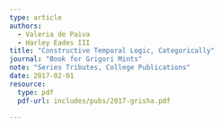 ```yaml
---
type: article
authors:
  - Valeria de Paiva
  - Harley Eades III
title: "Constructive Temporal Logic, Categorically"
journal: "Book for Grigori Mints"
note: "Series Tributes, College Publications"
date: 2017-02-01
resource:
  type: pdf
  pdf-url: includes/pubs/2017-grisha.pdf

---
```

